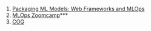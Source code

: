 1. [Packaging ML Models: Web Frameworks and MLOps](https://neptune.ai/blog/packaging-ml-models)
2. [MLOps Zoomcamp](https://github.com/DataTalksClub/mlops-zoomcamp)***
3. [COG](https://github.com/replicate/cog)
